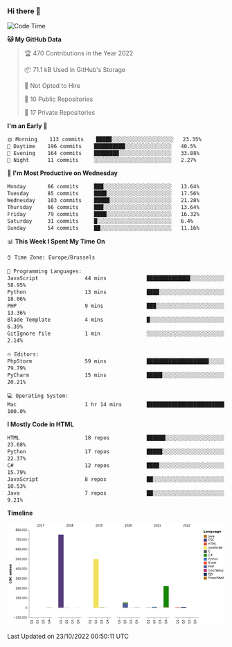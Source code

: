 ### Hi there 👋

<!--START_SECTION:waka-->
![Code Time](http://img.shields.io/badge/Code%20Time-1%2C129%20hrs-blue)

**🐱 My GitHub Data** 

> 🏆 470 Contributions in the Year 2022
 > 
> 📦 71.1 kB Used in GitHub's Storage 
 > 
> 🚫 Not Opted to Hire
 > 
> 📜 10 Public Repositories 
 > 
> 🔑 17 Private Repositories  
 > 
**I'm an Early 🐤** 

```text
🌞 Morning    113 commits    █████░░░░░░░░░░░░░░░░░░░░   23.35% 
🌆 Daytime    196 commits    ██████████░░░░░░░░░░░░░░░   40.5% 
🌃 Evening    164 commits    ████████░░░░░░░░░░░░░░░░░   33.88% 
🌙 Night      11 commits     ░░░░░░░░░░░░░░░░░░░░░░░░░   2.27%

```
📅 **I'm Most Productive on Wednesday** 

```text
Monday       66 commits     ███░░░░░░░░░░░░░░░░░░░░░░   13.64% 
Tuesday      85 commits     ████░░░░░░░░░░░░░░░░░░░░░   17.56% 
Wednesday    103 commits    █████░░░░░░░░░░░░░░░░░░░░   21.28% 
Thursday     66 commits     ███░░░░░░░░░░░░░░░░░░░░░░   13.64% 
Friday       79 commits     ████░░░░░░░░░░░░░░░░░░░░░   16.32% 
Saturday     31 commits     █░░░░░░░░░░░░░░░░░░░░░░░░   6.4% 
Sunday       54 commits     ██░░░░░░░░░░░░░░░░░░░░░░░   11.16%

```


📊 **This Week I Spent My Time On** 

```text
⌚︎ Time Zone: Europe/Brussels

💬 Programming Languages: 
JavaScript               44 mins             ██████████████░░░░░░░░░░░   58.95% 
Python                   13 mins             ████░░░░░░░░░░░░░░░░░░░░░   18.06% 
PHP                      9 mins              ███░░░░░░░░░░░░░░░░░░░░░░   13.36% 
Blade Template           4 mins              █░░░░░░░░░░░░░░░░░░░░░░░░   6.39% 
GitIgnore file           1 min               ░░░░░░░░░░░░░░░░░░░░░░░░░   2.14%

🔥 Editors: 
PhpStorm                 59 mins             ████████████████████░░░░░   79.79% 
PyCharm                  15 mins             █████░░░░░░░░░░░░░░░░░░░░   20.21%

💻 Operating System: 
Mac                      1 hr 14 mins        █████████████████████████   100.0%

```

**I Mostly Code in HTML** 

```text
HTML                     18 repos            ██████░░░░░░░░░░░░░░░░░░░   23.68% 
Python                   17 repos            █████░░░░░░░░░░░░░░░░░░░░   22.37% 
C#                       12 repos            ████░░░░░░░░░░░░░░░░░░░░░   15.79% 
JavaScript               8 repos             ██░░░░░░░░░░░░░░░░░░░░░░░   10.53% 
Java                     7 repos             ██░░░░░░░░░░░░░░░░░░░░░░░   9.21%

```


**Timeline**

![Chart not found](https://raw.githubusercontent.com/guillaumedeplancke/guillaumedeplancke/main/charts/bar_graph.png) 


 Last Updated on 23/10/2022 00:50:11 UTC
<!--END_SECTION:waka-->
